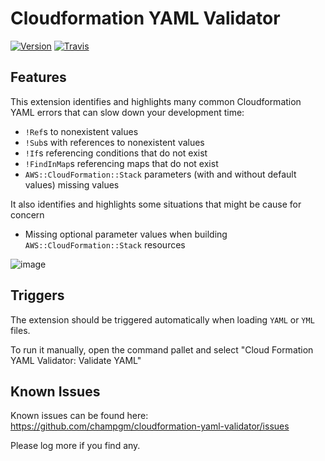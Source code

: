 # Cloudformation YAML Validator

[![Version](https://vsmarketplacebadge.apphb.com/version/champgm.cloudformation-yaml-validator.svg)](https://marketplace.visualstudio.com/items?itemName=champgm.cloudformation-yaml-validator) [![Travis](https://img.shields.io/travis/champgm/cloudformation-yaml-validator/master.svg)](https://travis-ci.org/champgm/cloudformation-yaml-validator)

## Features

This extension identifies and highlights many common Cloudformation YAML errors that can slow down your development time:
 * `!Ref`s to nonexistent values
 * `!Sub`s with references to nonexistent values
 * `!If`s referencing conditions that do not exist
 * `!FindInMap`s referencing maps that do not exist
 * `AWS::CloudFormation::Stack` parameters (with and without default values) missing values

It also identifies and highlights some situations that might be cause for concern
 * Missing optional parameter values when building `AWS::CloudFormation::Stack` resources
 
 ![image](https://user-images.githubusercontent.com/2091382/54885220-38df0180-4e50-11e9-9340-bf7cc1a4d966.png)

## Triggers

The extension should be triggered automatically when loading `YAML` or `YML` files.

To run it manually, open the command pallet and select "Cloud Formation YAML Validator: Validate YAML"

## Known Issues

Known issues can be found here: https://github.com/champgm/cloudformation-yaml-validator/issues

Please log more if you find any.
